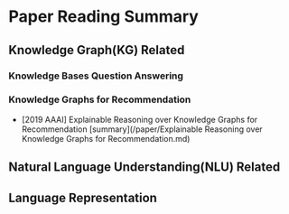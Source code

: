 # Paper Reading Summary

## Knowledge Graph(KG) Related
### Knowledge Bases Question Answering

### Knowledge Graphs for Recommendation
- [2019 AAAI] Explainable Reasoning over Knowledge Graphs for Recommendation [summary](/paper/Explainable Reasoning over Knowledge Graphs for Recommendation.md)

## Natural Language Understanding(NLU) Related

## Language Representation